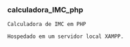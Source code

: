 ### calculadora_IMC_php

    Calculadora de IMC em PHP
    
    Hospedado em um servidor local XAMPP.
